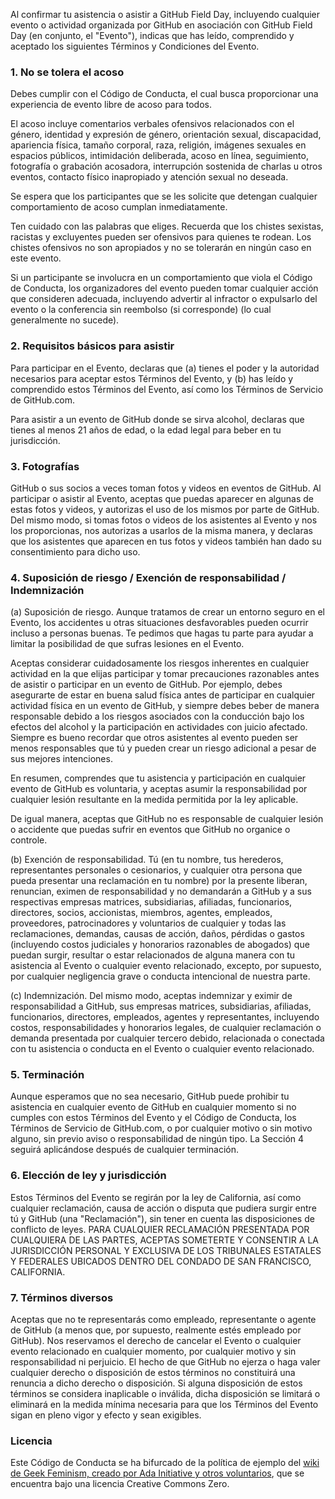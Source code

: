 Al confirmar tu asistencia o asistir a GitHub Field Day, incluyendo cualquier evento o actividad organizada por GitHub en asociación con GitHub Field Day (en conjunto, el "Evento"), indicas que has leído, comprendido y aceptado los siguientes Términos y Condiciones del Evento.

### 1. No se tolera el acoso
Debes cumplir con el Código de Conducta, el cual busca proporcionar una experiencia de evento libre de acoso para todos.

El acoso incluye comentarios verbales ofensivos relacionados con el género, identidad y expresión de género, orientación sexual, discapacidad, apariencia física, tamaño corporal, raza, religión, imágenes sexuales en espacios públicos, intimidación deliberada, acoso en línea, seguimiento, fotografía o grabación acosadora, interrupción sostenida de charlas u otros eventos, contacto físico inapropiado y atención sexual no deseada.

Se espera que los participantes que se les solicite que detengan cualquier comportamiento de acoso cumplan inmediatamente.

Ten cuidado con las palabras que eliges. Recuerda que los chistes sexistas, racistas y excluyentes pueden ser ofensivos para quienes te rodean. Los chistes ofensivos no son apropiados y no se tolerarán en ningún caso en este evento.

Si un participante se involucra en un comportamiento que viola el Código de Conducta, los organizadores del evento pueden tomar cualquier acción que consideren adecuada, incluyendo advertir al infractor o expulsarlo del evento o la conferencia sin reembolso (si corresponde) (lo cual generalmente no sucede).

### 2. Requisitos básicos para asistir
Para participar en el Evento, declaras que (a) tienes el poder y la autoridad necesarios para aceptar estos Términos del Evento, y (b) has leído y comprendido estos Términos del Evento, así como los Términos de Servicio de GitHub.com.

Para asistir a un evento de GitHub donde se sirva alcohol, declaras que tienes al menos 21 años de edad, o la edad legal para beber en tu jurisdicción.

### 3. Fotografías
GitHub o sus socios a veces toman fotos y videos en eventos de GitHub. Al participar o asistir al Evento, aceptas que puedas aparecer en algunas de estas fotos y videos, y autorizas el uso de los mismos por parte de GitHub. Del mismo modo, si tomas fotos o videos de los asistentes al Evento y nos los proporcionas, nos autorizas a usarlos de la misma manera, y declaras que los asistentes que aparecen en tus fotos y videos también han dado su consentimiento para dicho uso.

### 4. Suposición de riesgo / Exención de responsabilidad / Indemnización
(a) Suposición de riesgo. Aunque tratamos de crear un entorno seguro en el Evento, los accidentes u otras situaciones desfavorables pueden ocurrir incluso a personas buenas. Te pedimos que hagas tu parte para ayudar a limitar la posibilidad de que sufras lesiones en el Evento.

Aceptas considerar cuidadosamente los riesgos inherentes en cualquier actividad en la que elijas participar y tomar precauciones razonables antes de asistir o participar en un evento de GitHub. Por ejemplo, debes asegurarte de estar en buena salud física antes de participar en cualquier actividad física en un evento de GitHub, y siempre debes beber de manera responsable debido a los riesgos asociados con la conducción bajo los efectos del alcohol y la participación en actividades con juicio afectado. Siempre es bueno recordar que otros asistentes al evento pueden ser menos responsables que tú y pueden crear un riesgo adicional a pesar de sus mejores intenciones.

En resumen, comprendes que tu asistencia y participación en cualquier evento de GitHub es voluntaria, y aceptas asumir la responsabilidad por cualquier lesión resultante en la medida permitida por la ley aplicable.

De igual manera, aceptas que GitHub no es responsable de cualquier lesión o accidente que puedas sufrir en eventos que GitHub no organice o controle.

(b) Exención de responsabilidad. Tú (en tu nombre, tus herederos, representantes personales o cesionarios, y cualquier otra persona que pueda presentar una reclamación en tu nombre) por la presente liberan, renuncian, eximen de responsabilidad y no demandarán a GitHub y a sus respectivas empresas matrices, subsidiarias, afiliadas, funcionarios, directores, socios, accionistas, miembros, agentes, empleados, proveedores, patrocinadores y voluntarios de cualquier y todas las reclamaciones, demandas, causas de acción, daños, pérdidas o gastos (incluyendo costos judiciales y honorarios razonables de abogados) que puedan surgir, resultar o estar relacionados de alguna manera con tu asistencia al Evento o cualquier evento relacionado, excepto, por supuesto, por cualquier negligencia grave o conducta intencional de nuestra parte.

(c) Indemnización. Del mismo modo, aceptas indemnizar y eximir de responsabilidad a GitHub, sus empresas matrices, subsidiarias, afiliadas, funcionarios, directores, empleados, agentes y representantes, incluyendo costos, responsabilidades y honorarios legales, de cualquier reclamación o demanda presentada por cualquier tercero debido, relacionada o conectada con tu asistencia o conducta en el Evento o cualquier evento relacionado.

### 5. Terminación
Aunque esperamos que no sea necesario, GitHub puede prohibir tu asistencia en cualquier evento de GitHub en cualquier momento si no cumples con estos Términos del Evento y el Código de Conducta, los Términos de Servicio de GitHub.com, o por cualquier motivo o sin motivo alguno, sin previo aviso o responsabilidad de ningún tipo. La Sección 4 seguirá aplicándose después de cualquier terminación.

### 6. Elección de ley y jurisdicción
Estos Términos del Evento se regirán por la ley de California, así como cualquier reclamación, causa de acción o disputa que pudiera surgir entre tú y GitHub (una "Reclamación"), sin tener en cuenta las disposiciones de conflicto de leyes. PARA CUALQUIER RECLAMACIÓN PRESENTADA POR CUALQUIERA DE LAS PARTES, ACEPTAS SOMETERTE Y CONSENTIR A LA JURISDICCIÓN PERSONAL Y EXCLUSIVA DE LOS TRIBUNALES ESTATALES Y FEDERALES UBICADOS DENTRO DEL CONDADO DE SAN FRANCISCO, CALIFORNIA.

### 7. Términos diversos
Aceptas que no te representarás como empleado, representante o agente de GitHub (a menos que, por supuesto, realmente estés empleado por GitHub). Nos reservamos el derecho de cancelar el Evento o cualquier evento relacionado en cualquier momento, por cualquier motivo y sin responsabilidad ni perjuicio. El hecho de que GitHub no ejerza o haga valer cualquier derecho o disposición de estos términos no constituirá una renuncia a dicho derecho o disposición. Si alguna disposición de estos términos se considera inaplicable o inválida, dicha disposición se limitará o eliminará en la medida mínima necesaria para que los Términos del Evento sigan en pleno vigor y efecto y sean exigibles.

### Licencia
Este Código de Conducta se ha bifurcado de la política de ejemplo del [wiki de Geek Feminism, creado por Ada Initiative y otros voluntarios](http://geekfeminism.wikia.com/wiki/Conference_anti-harassment/Policy), que se encuentra bajo una licencia Creative Commons Zero.
